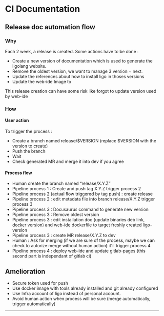 # CI Documentation
## Release doc automation flow
### Why
Each 2 week, a release is created. Some actions have to be done :
- Create a new version of documentation which is used to generate the ligolang website.
- Remove the oldest version, we want to manage 3 version + next.
- Update the references about how to install ligo in thoses versions
- Update the web-ide Image to 

This release creation can have some risk like forgot to update version used by web-ide


### How 
#### User action
To trigger the process :
- Create a branch named release/$VERSION (replace $VERSION with the version to create)
- Push the branch
- Wait
- Check generated MR and merge it into dev if you agree

#### Process flow
- Human create the branch named “release/X.Y.Z”
- Pipeline process 1 : Create and push tag X.Y.Z trigger process 2
- Pipeline process 2 (actual flow triggered by tag push) : create release
- Pipeline process 2 : edit metadata file into branch release/X.Y.Z trigger process 3
- Pipeline process 3 : Docusaurus command to generate new version
- Pipeline process 3 : Remove oldest version
- Pipeline process 3 : edit installation doc (update binaries deb link, docker version) and web-ide dockerfile to target freshly created ligo-version
- Pipeline process 3 : create MR release/X.Y.Z to dev
- Human : Ask for merging (if we are sure of the process, maybe we can check to autorize merge without human action) it'll trigger process 4
- Pipeline process 4 : deploy web-ide and update gitlab-pages (this second part is independant of gitlab ci)

## Amelioration
- Secure token used for push
- Use docker image with tools already installed and git already configured
- Use Infra account of ligo instead of personal account.
- Avoid human action when process will be sure (merge automatically, trigger automatically)
---
